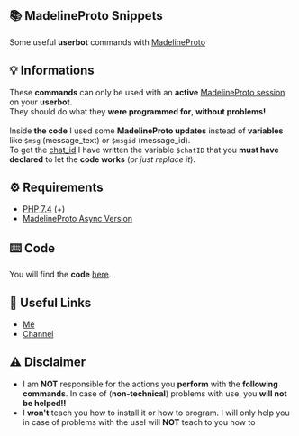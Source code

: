 ## 📚 MadelineProto Snippets

Some useful <b>userbot</b> commands with <a href='https://docs.madelineproto.xyz' target='_blank'>MadelineProto</a>

## 💡 Informations

These <b>commands</b> can only be used with an <b>active</b> <a href='https://docs.madelineproto.xyz/docs/CREATING_A_CLIENT.html' target='_blank'>MadelineProto session</a> on your <b>userbot</b>.<br/>
They should do what they <b>were programmed for</b>, <b>without problems!</b><br/><br/>
Inside <b>the code</b> I used some <b>MadelineProto updates</b> instead of <b>variables</b> like ```$msg``` (message_text) or ```$msgid``` (message_id).<br/>
To get the <a href='https://core.telegram.org/bots/api#chat' target='_blank'>chat_id</a> I have written the variable ```$chatID``` that you <b>must have declared</b> to let the <b>code works</b> (<i>or just replace it</i>). 

## ⚙️ Requirements
<ul>
  <li><a href='https://www.php.net/downloads.php' target='_blank'>PHP 7.4</a> (+)</li>
  <li><a href='https://docs.madelineproto.xyz/docs/ASYNC.html' target='_blank'>MadelineProto Async Version</a></li>
</ul>

## ⌨️ Code
You will find the <b>code</b> <a href='Commands'>here</a>.

## 🔗 Useful Links
<ul>
  <li><a href='https://t.me/zKeGod' target='_blank'>Me</a></li>
  <li><a href='https://t.me/GoddeHouse' target='_blank'>Channel</a></li>
</ul>

## ⚠️ Disclaimer 
<ul>
  <li>I am <b>NOT</b> responsible for the actions you <b>perform</b> with the <b>following commands</b>. In case of (<b>non-technical</b>) problems with use, you <b>will not be helped!!</b></li>
  <li>I <b>won't</b> teach you how to install it or how to program. I will only help you in case of problems with the useI will <b>NOT</b> teach to you how to</li>
</ul>
